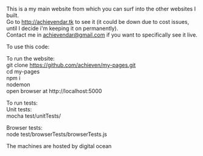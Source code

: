 This is a my main website from which you can surf into the other websites I built.      
Go to http://achievendar.tk to see it (it could be down due to cost issues, until I decide i'm keeping it on permanently).  
Contact me in achievendar@gmail.com if you want to specifically see it live.   


To use this code:

To run the website:  
git clone https://github.com/achieven/my-pages.git  
cd my-pages  
npm i  
nodemon  
open browser at http://localhost:5000  

To run tests:  
Unit tests:  
mocha test/unitTests/  

Browser tests:  
node test/browserTests/browserTests.js  





The machines are hosted by digital ocean
